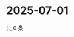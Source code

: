 # 2025-07-01

共 0 条

<!-- BEGIN ZHIHUQUESTIONS -->
<!-- 最后更新时间 Tue Jul 01 2025 15:13:47 GMT+0800 (China Standard Time) -->

<!-- END ZHIHUQUESTIONS -->
